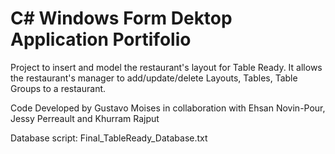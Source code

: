 # C# Windows Form Dektop Application Portifolio

Project to insert and model the restaurant's layout for Table Ready. It allows the restaurant's manager to add/update/delete  Layouts, Tables, Table Groups to a restaurant.

Code Developed by Gustavo Moises in collaboration with Ehsan Novin-Pour, Jessy Perreault and Khurram Rajput

Database script: Final_TableReady_Database.txt

